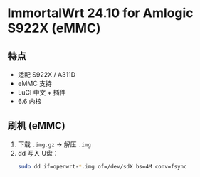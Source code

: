 # ImmortalWrt 24.10 for Amlogic S922X (eMMC)

## 特点
- 适配 S922X / A311D
- eMMC 支持
- LuCI 中文 + 插件
- 6.6 内核

## 刷机 (eMMC)
1. 下载 `.img.gz` → 解压 `.img`
2. dd 写入 U盘：
   ```bash
   sudo dd if=openwrt-*.img of=/dev/sdX bs=4M conv=fsync
